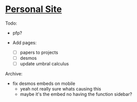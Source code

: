 # [Personal Site](https://george.chemmala.com)

Todo:
- pfp? 

- Add pages:
    - [ ] papers to projects
    - [ ] desmos
    - [ ] update umbral calculus 

Archive:
- fix desmos embeds on mobile 
    - yeah not really sure whats causing this
    - maybe it's the embed no having the function sidebar?